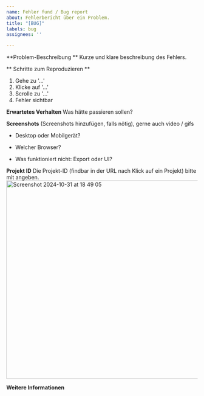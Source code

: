 ```yaml
---
name: Fehler fund / Bug report
about: Fehlerbericht über ein Problem.
title: "[BUG]"
labels: bug
assignees: ''

---
```


**Problem-Beschreibung **
Kurze und klare beschreibung des Fehlers.

** Schritte zum Reproduzieren **

1. Gehe zu '...'
2. Klicke auf '...'
3. Scrolle zu '...'
4. Fehler sichtbar

**Erwartetes Verhalten**
Was hätte passieren sollen?

**Screenshots**
(Screenshots hinzufügen, falls nötig), gerne auch video / gifs

- Desktop oder Mobilgerät?

- Welcher Browser?

- Was funktioniert nicht: Export oder UI?

**Projekt ID**
Die Projekt-ID (findbar in der URL nach Klick auf ein Projekt) bitte mit angeben.
<img width="522" alt="Screenshot 2024-10-31 at 18 49 05" src="https://github.com/user-attachments/assets/8469d237-87d5-4d78-96e4-bd6e50aab86d">

**Weitere Informationen**
